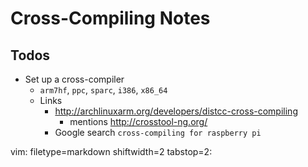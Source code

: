 # Cross-Compiling Notes #

## Todos ##
- Set up a cross-compiler
  - `arm7hf`, `ppc`, `sparc`, `i386`, `x86_64`
  - Links
    - http://archlinuxarm.org/developers/distcc-cross-compiling
      - mentions http://crosstool-ng.org/
    - Google search `cross-compiling for raspberry pi`


vim: filetype=markdown shiftwidth=2 tabstop=2:
